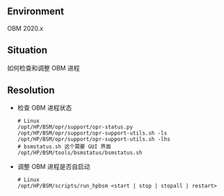 ## Environment
OBM 2020.x

## Situation 
如何检查和调整 OBM 进程

## Resolution
- 检查 OBM 进程状态
    ```shell
    # Linux
    /opt/HP/BSM/opr/support/opr-status.py
    /opt/HP/BSM/opr/support/opr-support-utils.sh -ls
    /opt/HP/BSM/opr/support/opr-support-utils.sh -lhs
    # bsmstatus.sh 这个需要 GUI 界面
    /opt/HP/BSM/tools/bsmstatus/bsmstatus.sh
    ```
- 调整 OBM 进程是否自启动
    ```shell
    # Linux
    /opt/HP/BSM/scripts/run_hpbsm <start | stop | stopall | restart>
    ```